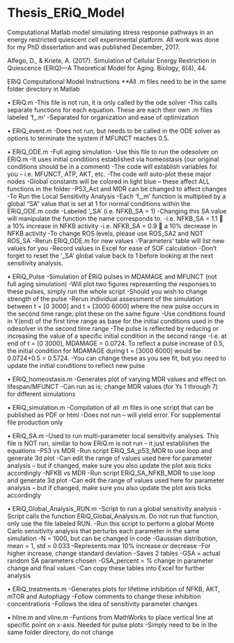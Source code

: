 # Thesis_ERiQ_Model
Computational Matlab model simulating stress response pathways in an energy restricted quiescent cell experimental platform. All work was done for my PhD dissertation and was published December, 2017.

Alfego, D., & Kriete, A. (2017). Simulation of Cellular Energy Restriction in Quiescence (ERiQ)—A Theoretical Model for Aging. Biology, 6(4), 44.

ERiQ Computational Model Instructions
**All .m files need to be in the same folder directory in Matlab

•	ERiQ.m
  -This file is not run, it is only called by the ode solver
  -This calls separate functions for each equation. These are each their own .m files labeled ‘f_.m’
    -Separated for organization and ease of optimization

•	ERiQ_event.m
  -Does not run, but needs to be called in the ODE solver as options to terminate the system if MFUNCT reaches 0.5.

•	ERiQ_ODE.m
  -Full aging simulation
  -Use this file to run the odesolver on ERiQ.m
    -It uses initial conditions established via homeostasis (our original conditions should be in a comment)
    -The code will establish variables for you – i.e. MFUNCT, ATP, AKT, etc.
    -The code will auto-plot these major nodes
  -Global constants will be colored in light blue – these affect ALL functions in the folder
    -P53_Act and MDR can be changed to affect changes
    -To Run the Local Sensitivity Analysis
      -Each ‘f_.m’ function is multiplied by a global “SA” value that is set at 1 for normal conditions within the ERiQ_ODE.m code
        -Labeled ‘_SA’ (i.e. NFKB_SA = 1)
      -Changing this SA value will manipulate the function the name corresponds to.
        -i.e. NFKB_SA = 1.1  a 10% increase in NFKB activity
        -i.e. NFKB_SA = 0.9  a 10% decrease in NFKB activity
      -To change ROS levels, please use ROS_SA2 and NOT ROS_SA
      -Rerun ERiQ_ODE.m for new values
        -‘Parameters’ table will list new values for you
        -Record values in Excel for ease of SOF calculation
        -Don’t forget to reset the ‘_SA’ global value back to 1 before looking at the next sensitivity analysis.

•	ERiQ_Pulse
  -Simulation of ERiQ pulses in MDAMAGE and MFUNCT (not full aging simulation)
  -Will plot two figures representing the responses to these pulses, simply run the whole script
  -Should you wish to change strength of the pulse
    -Rerun individual assessment of the simulation between t = [0 3000] and t = [3000 6000] where the new pulse occurs in the second time range; plot these on the same figure
      -Use conditions found in Y(end) of the first time range as base for the initial conditions used in the odesolver in the second time range
      -The pulse is reflected by reducing or increasing the value of a specific initial condition in the second range
        -I.e. at end of t = [0 3000], MDAMAGE = 0.0724. To reflect a pulse increase of 0.5, the initial condition for MDAMAGE during t = [3000 6000] would be 0.0724+0.5 = 0.5724.
        -You can change these as you see fit, but you need to update the initial conditions to reflect new pulse

•	ERiQ_homeostasis.m
  -Generates plot of varying MDR values and effect on lifespan/MFUNCT
  -Can run as is; change MDR values (for Ys 1 through 7) for different simulations

•	ERiQ_simulation.m
  -Compilation of all .m files in one script that can be published as PDF or html
  -Does not run – will yield error. For supplemental file production only

•	ERiQ_SA.m
  -Used to run multi-parameter local sensitivity analyses. This file is NOT run, similar to how ERiQ.m is not run – it just establishes the equations
  -P53 vs MDR
    -Run script ERiQ_SA_p53_MDR to use loop and generate 3d plot
      -Can edit the range of values used here for parameter analysis – but if changed, make sure you also update the plot axis ticks accordingly
  -NFKB vs MDR
    -Run script ERiQ_SA_NFKB_MDR to use loop and generate 3d plot
      -Can edit the range of values used here for parameter analysis – but if changed, make sure you also update the plot axis ticks accordingly

•	ERiQ_Global_Analysis_RUN.m
  -Script to run a global sensitivity analysis
  -Script calls the function ERiQ_Global_Analysis.m. Do not run that function, only use the file labeled RUN.
  -Run this script to perform a global Monte Carlo sensitivity analysis that perturbs each parameter in the same simulation
    -N = 1000, but can be changed in code
    -Gaussian distribution, mean = 1, std = 0.033
      -Represents max 10% increase or decrease
      -For higher increase, change standard deviation
  -Saves 2 tables
    -GSA = actual random SA parameters chosen
    -GSA_percent = % change in parameter change and final values
    -Can copy these tables into Excel for further analysis

•	ERiQ_treatments.m
  -Generates plots for lifetime inhibition of NFKB, AKT, mTOR and Autophagy
  -Follow comments to change these inhibition concentrations
    -Follows the idea of sensitivity parameter changes

•	hline.m and vline.m
  -Funtions from MathWorks to place vertical line at specific point on x-axis. Needed for pulse plots
  -Simply need to be in the same folder directory, do not change
